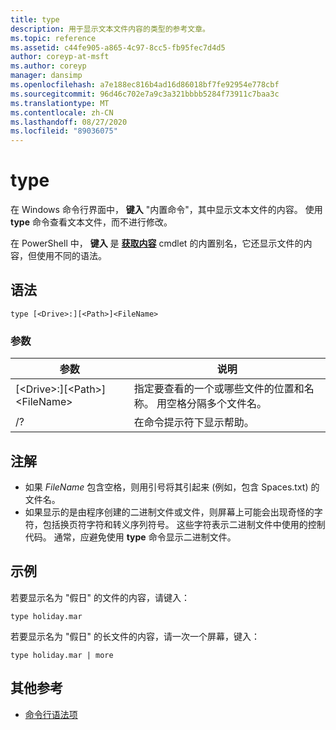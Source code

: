 ```yaml
---
title: type
description: 用于显示文本文件内容的类型的参考文章。
ms.topic: reference
ms.assetid: c44fe905-a865-4c97-8cc5-fb95fec7d4d5
author: coreyp-at-msft
ms.author: coreyp
manager: dansimp
ms.openlocfilehash: a7e188ec816b4ad16d86018bf7fe92954e778cbf
ms.sourcegitcommit: 96d46c702e7a9c3a321bbbb5284f73911c7baa3c
ms.translationtype: MT
ms.contentlocale: zh-CN
ms.lasthandoff: 08/27/2020
ms.locfileid: "89036075"
---
```

# <a name="type"></a>type

在 Windows 命令行界面中， **键入** "内置命令"，其中显示文本文件的内容。 使用 **type** 命令查看文本文件，而不进行修改。

在 PowerShell 中， **键入** 是 **[获取内容](/powershell/module/microsoft.powershell.management/get-content)** cmdlet 的内置别名，它还显示文件的内容，但使用不同的语法。

## <a name="syntax"></a>语法

```
type [<Drive>:][<Path>]<FileName>
```

### <a name="parameters"></a>参数

|参数|说明|
|---------|-----------|
|[\<Drive>:][\<Path>]\<FileName>|指定要查看的一个或哪些文件的位置和名称。 用空格分隔多个文件名。|
|/?|在命令提示符下显示帮助。|

## <a name="remarks"></a>注解

-   如果 *FileName* 包含空格，则用引号将其引起来 (例如，包含 Spaces.txt) 的文件名。
-   如果显示的是由程序创建的二进制文件或文件，则屏幕上可能会出现奇怪的字符，包括换页符字符和转义序列符号。 这些字符表示二进制文件中使用的控制代码。 通常，应避免使用 **type** 命令显示二进制文件。

## <a name="examples"></a>示例

若要显示名为 "假日" 的文件的内容，请键入：
```
type holiday.mar
```
若要显示名为 "假日" 的长文件的内容，请一次一个屏幕，键入：
```
type holiday.mar | more
```

## <a name="additional-references"></a>其他参考

- [命令行语法项](command-line-syntax-key.md)

